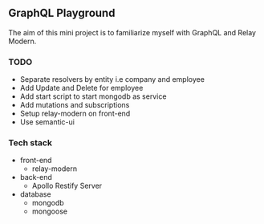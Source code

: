 ## GraphQL Playground

The aim of this mini project is to familiarize myself with GraphQL and Relay Modern.

### TODO
 * Separate resolvers by entity i.e company and employee
 * Add Update and Delete for employee
 * Add start script to start mongodb as service
 * Add mutations and subscriptions
 * Setup relay-modern on front-end
 * Use semantic-ui

### Tech stack
  * front-end
    * relay-modern
  * back-end
    * Apollo Restify Server
  * database
    * mongodb
    * mongoose

